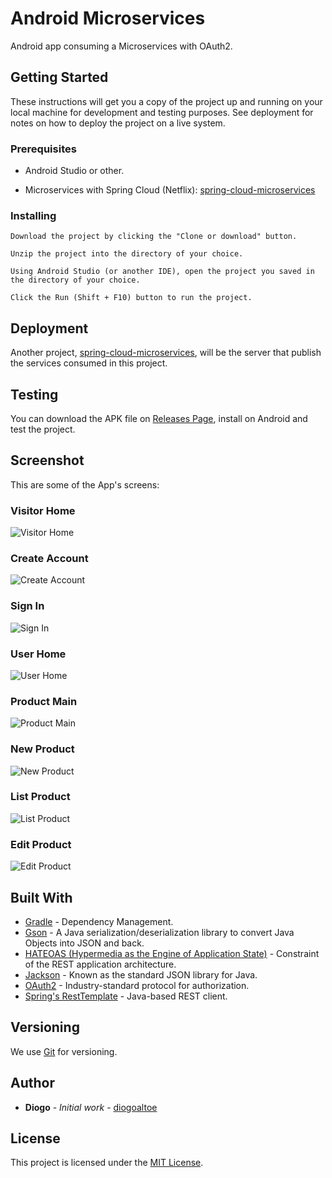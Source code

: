 # Android Microservices

Android app consuming a Microservices with OAuth2.

## Getting Started

These instructions will get you a copy of the project up and running on your local machine for development and testing purposes. See deployment for notes on how to deploy the project on a live system.

### Prerequisites


* Android Studio or other.

* Microservices with Spring Cloud (Netflix): [spring-cloud-microservices](https://github.com/diogoaltoe/spring-cloud-microservices)


### Installing


```
Download the project by clicking the "Clone or download" button.
```
```
Unzip the project into the directory of your choice.
```
```
Using Android Studio (or another IDE), open the project you saved in the directory of your choice.
```
```
Click the Run (Shift + F10) button to run the project.

```


## Deployment

Another project, [spring-cloud-microservices](https://github.com/diogoaltoe/spring-cloud-microservices), will be the server that publish the services consumed in this project.


## Testing

You can download the APK file on [Releases Page](https://github.com/diogoaltoe/android-microservices/releases), install on Android and test the project.


## Screenshot

This are some of the App's screens:

### Visitor Home

![Visitor Home](screenshot/01-visitor-home.jpg)

### Create Account

![Create Account](screenshot/02-create-account.jpg)

### Sign In

![Sign In](screenshot/03-sign-in.jpg)

### User Home

![User Home](screenshot/04-user-home.jpg)

### Product Main

![Product Main](screenshot/05-product-main.jpg)

### New Product

![New Product](screenshot/06-new-product.jpg)

### List Product

![List Product](screenshot/07-list-product.jpg)

### Edit Product

![Edit Product](screenshot/08-edit-product.jpg)


## Built With

* [Gradle](https://gradle.org/) - Dependency Management.
* [Gson](https://github.com/google/gson) - A Java serialization/deserialization library to convert Java Objects into JSON and back.
* [HATEOAS (Hypermedia as the Engine of Application State)](https://spring.io/understanding/HATEOAS) - Constraint of the REST application architecture.
* [Jackson](https://github.com/FasterXML/jackson) - Known as the standard JSON library for Java.
* [OAuth2](https://oauth.net/2/) - Industry-standard protocol for authorization.
* [Spring's RestTemplate](https://docs.spring.io/autorepo/docs/spring-android/1.0.x/reference/html/rest-template.html) - Java-based REST client.

## Versioning

We use [Git](https://git-scm.com/) for versioning.

## Author

* **Diogo** - *Initial work* - [diogoaltoe](https://github.com/diogoaltoe)

## License

This project is licensed under the [MIT License](LICENSE.md).
